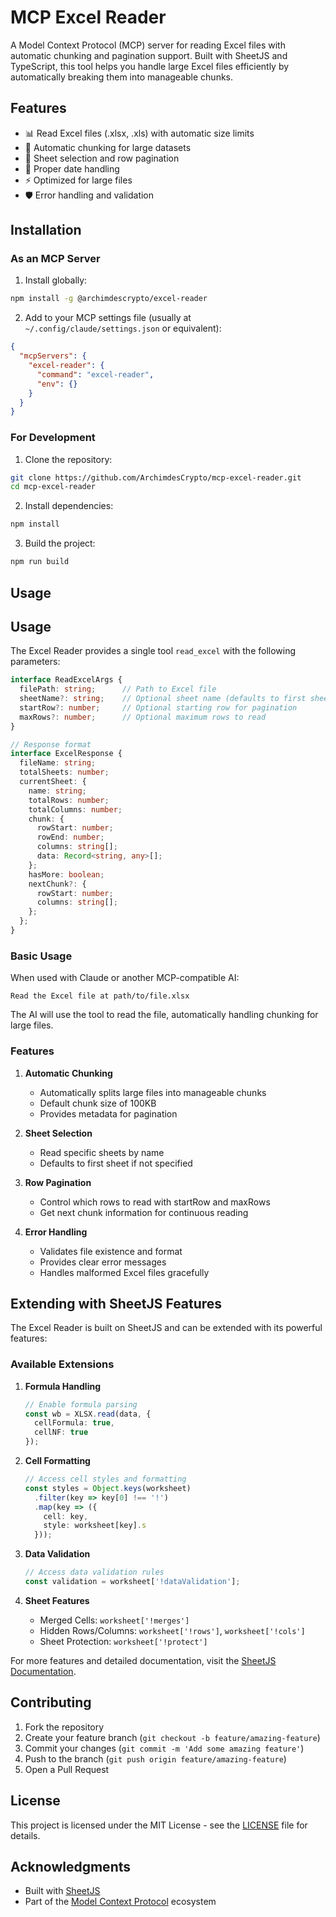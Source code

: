 # MCP Excel Reader

A Model Context Protocol (MCP) server for reading Excel files with automatic chunking and pagination support. Built with SheetJS and TypeScript, this tool helps you handle large Excel files efficiently by automatically breaking them into manageable chunks.

## Features

- 📊 Read Excel files (.xlsx, .xls) with automatic size limits
- 🔄 Automatic chunking for large datasets
- 📑 Sheet selection and row pagination
- 📅 Proper date handling
- ⚡ Optimized for large files
- 🛡️ Error handling and validation

## Installation

### As an MCP Server

1. Install globally:
```bash
npm install -g @archimdescrypto/excel-reader
```

2. Add to your MCP settings file (usually at `~/.config/claude/settings.json` or equivalent):
```json
{
  "mcpServers": {
    "excel-reader": {
      "command": "excel-reader",
      "env": {}
    }
  }
}
```

### For Development

1. Clone the repository:
```bash
git clone https://github.com/ArchimdesCrypto/mcp-excel-reader.git
cd mcp-excel-reader
```

2. Install dependencies:
```bash
npm install
```

3. Build the project:
```bash
npm run build
```

## Usage

## Usage

The Excel Reader provides a single tool `read_excel` with the following parameters:

```typescript
interface ReadExcelArgs {
  filePath: string;      // Path to Excel file
  sheetName?: string;    // Optional sheet name (defaults to first sheet)
  startRow?: number;     // Optional starting row for pagination
  maxRows?: number;      // Optional maximum rows to read
}

// Response format
interface ExcelResponse {
  fileName: string;
  totalSheets: number;
  currentSheet: {
    name: string;
    totalRows: number;
    totalColumns: number;
    chunk: {
      rowStart: number;
      rowEnd: number;
      columns: string[];
      data: Record<string, any>[];
    };
    hasMore: boolean;
    nextChunk?: {
      rowStart: number;
      columns: string[];
    };
  };
}
```

### Basic Usage

When used with Claude or another MCP-compatible AI:

```
Read the Excel file at path/to/file.xlsx
```

The AI will use the tool to read the file, automatically handling chunking for large files.

### Features

1. **Automatic Chunking**
   - Automatically splits large files into manageable chunks
   - Default chunk size of 100KB
   - Provides metadata for pagination

2. **Sheet Selection**
   - Read specific sheets by name
   - Defaults to first sheet if not specified

3. **Row Pagination**
   - Control which rows to read with startRow and maxRows
   - Get next chunk information for continuous reading

4. **Error Handling**
   - Validates file existence and format
   - Provides clear error messages
   - Handles malformed Excel files gracefully

## Extending with SheetJS Features

The Excel Reader is built on SheetJS and can be extended with its powerful features:

### Available Extensions

1. **Formula Handling**
   ```typescript
   // Enable formula parsing
   const wb = XLSX.read(data, {
     cellFormula: true,
     cellNF: true
   });
   ```

2. **Cell Formatting**
   ```typescript
   // Access cell styles and formatting
   const styles = Object.keys(worksheet)
     .filter(key => key[0] !== '!')
     .map(key => ({
       cell: key,
       style: worksheet[key].s
     }));
   ```

3. **Data Validation**
   ```typescript
   // Access data validation rules
   const validation = worksheet['!dataValidation'];
   ```

4. **Sheet Features**
   - Merged Cells: `worksheet['!merges']`
   - Hidden Rows/Columns: `worksheet['!rows']`, `worksheet['!cols']`
   - Sheet Protection: `worksheet['!protect']`

For more features and detailed documentation, visit the [SheetJS Documentation](https://docs.sheetjs.com/).

## Contributing

1. Fork the repository
2. Create your feature branch (`git checkout -b feature/amazing-feature`)
3. Commit your changes (`git commit -m 'Add some amazing feature'`)
4. Push to the branch (`git push origin feature/amazing-feature`)
5. Open a Pull Request

## License

This project is licensed under the MIT License - see the [LICENSE](LICENSE) file for details.

## Acknowledgments

- Built with [SheetJS](https://sheetjs.com/)
- Part of the [Model Context Protocol](https://github.com/modelcontextprotocol/mcp) ecosystem
